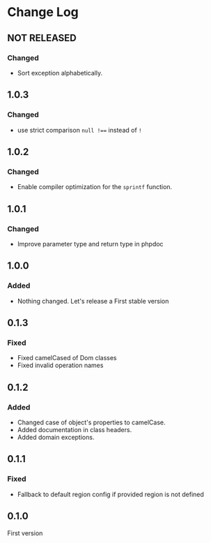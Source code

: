 # Change Log

## NOT RELEASED

### Changed

- Sort exception alphabetically.

## 1.0.3

### Changed

- use strict comparison `null !==` instead of `!`

## 1.0.2

### Changed

- Enable compiler optimization for the `sprintf` function.

## 1.0.1

### Changed

- Improve parameter type and return type in phpdoc

## 1.0.0

### Added

- Nothing changed. Let's release a First stable version

## 0.1.3

### Fixed

- Fixed camelCased of Dom classes
- Fixed invalid operation names

## 0.1.2

### Added

- Changed case of object's properties to camelCase.
- Added documentation in class headers.
- Added domain exceptions.

## 0.1.1

### Fixed

- Fallback to default region config if provided region is not defined

## 0.1.0

First version
